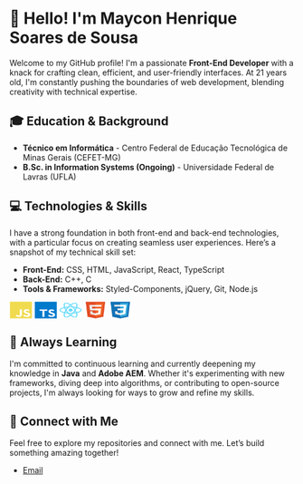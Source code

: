 # 👋 Hello! I'm Maycon Henrique Soares de Sousa

Welcome to my GitHub profile! I'm a passionate **Front-End Developer** with a knack for crafting clean, efficient, and user-friendly interfaces. At 21 years old, I'm constantly pushing the boundaries of web development, blending creativity with technical expertise.

## 🎓 Education & Background

- **Técnico em Informática** - Centro Federal de Educação Tecnológica de Minas Gerais (CEFET-MG)
- **B.Sc. in Information Systems (Ongoing)** - Universidade Federal de Lavras (UFLA)

## 💻 Technologies & Skills

I have a strong foundation in both front-end and back-end technologies, with a particular focus on creating seamless user experiences. Here’s a snapshot of my technical skill set:

- **Front-End:** CSS, HTML, JavaScript, React, TypeScript
- **Back-End:** C++, C
- **Tools & Frameworks:** Styled-Components, jQuery, Git, Node.js
 <div dir="auto">
  <a target="_blank" rel="noopener noreferrer nofollow" href="https://raw.githubusercontent.com/devicons/devicon/master/icons/javascript/javascript-plain.svg"><img align="center" alt="Maycon-Js" height="30" width="40" src="https://raw.githubusercontent.com/devicons/devicon/master/icons/javascript/javascript-plain.svg" style="max-width: 100%;"></a>
  <a target="_blank" rel="noopener noreferrer nofollow" href="https://raw.githubusercontent.com/devicons/devicon/master/icons/typescript/typescript-plain.svg"><img align="center" alt="Maycon-Ts" height="30" width="40" src="https://raw.githubusercontent.com/devicons/devicon/master/icons/typescript/typescript-plain.svg" style="max-width: 100%;"></a>
  <a target="_blank" rel="noopener noreferrer nofollow" href="https://raw.githubusercontent.com/devicons/devicon/master/icons/react/react-original.svg"><img align="center" alt="Rafa-React" height="30" width="40" src="https://raw.githubusercontent.com/devicons/devicon/master/icons/react/react-original.svg" style="max-width: 100%;"></a>
  <a target="_blank" rel="noopener noreferrer nofollow" href="https://raw.githubusercontent.com/devicons/devicon/master/icons/html5/html5-original.svg"><img align="center" alt="Rafa-HTML" height="30" width="40" src="https://raw.githubusercontent.com/devicons/devicon/master/icons/html5/html5-original.svg" style="max-width: 100%;"></a>
  <a target="_blank" rel="noopener noreferrer nofollow" href="https://raw.githubusercontent.com/devicons/devicon/master/icons/css3/css3-original.svg"><img align="center" alt="Rafa-CSS" height="30" width="40" src="https://raw.githubusercontent.com/devicons/devicon/master/icons/css3/css3-original.svg" style="max-width: 100%;"></a>
  

## 🌱 Always Learning

I'm committed to continuous learning and currently deepening my knowledge in **Java** and **Adobe AEM**. Whether it's experimenting with new frameworks, diving deep into algorithms, or contributing to open-source projects, I'm always looking for ways to grow and refine my skills.

## 🔗 Connect with Me

Feel free to explore my repositories and connect with me. Let’s build something amazing together!
<!-- - [LinkedIn](https://www.linkedin.com/in/maycon-sousa) -->
- [Email](mailto:mayconsousa91@outlook.com)
